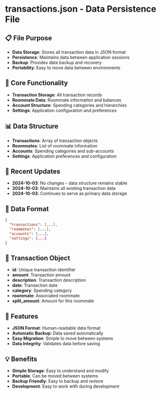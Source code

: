 # transactions.json - Data Persistence File

## 📋 File Purpose
- **Data Storage**: Stores all transaction data in JSON format
- **Persistence**: Maintains data between application sessions
- **Backup**: Provides data backup and recovery
- **Portability**: Easy to move data between environments

## 🔧 Core Functionality
- **Transaction Storage**: All transaction records
- **Roommate Data**: Roommate information and balances
- **Account Structure**: Spending categories and hierarchies
- **Settings**: Application configuration and preferences

## 📊 Data Structure
- **Transactions**: Array of transaction objects
- **Roommates**: List of roommate information
- **Accounts**: Spending categories and sub-accounts
- **Settings**: Application preferences and configuration

## 🔄 Recent Updates
- **2024-10-03**: No changes - data structure remains stable
- **2024-10-03**: Maintains all existing transaction data
- **2024-10-03**: Continues to serve as primary data storage

## 🎯 Data Format
```json
{
  "transactions": [...],
  "roommates": [...],
  "accounts": [...],
  "settings": {...}
}
```

## 🔧 Transaction Object
- **id**: Unique transaction identifier
- **amount**: Transaction amount
- **description**: Transaction description
- **date**: Transaction date
- **category**: Spending category
- **roommate**: Associated roommate
- **split_amount**: Amount for this roommate

## 🚀 Features
- **JSON Format**: Human-readable data format
- **Automatic Backup**: Data saved automatically
- **Easy Migration**: Simple to move between systems
- **Data Integrity**: Validates data before saving

## 💡 Benefits
- **Simple Storage**: Easy to understand and modify
- **Portable**: Can be moved between systems
- **Backup Friendly**: Easy to backup and restore
- **Development**: Easy to work with during development

